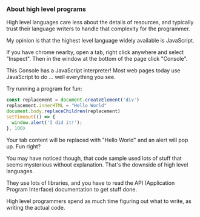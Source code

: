 ### About high level programs

High level languages care less about the details of resources, and typically trust their language writers to handle that complexity for the programmer.

My opinion is that the highest level language widely available is JavaScript.

If you have chrome nearby, open a tab, right click anywhere and select "Inspect". Then in the window at the bottom of the page click "Console".

This Console has a JavaScript interpreter! Most web pages today use JavaScript to do ... well everything you see.

Try running a program for fun:

```js
const replacement = document.createElement('div')
replacement.innerHTML = "Hello World"
document.body.replaceChildren(replacement)
setTimeout(() => {
  window.alert('I did it!');
}, 100)
```

Your tab content will be replaced with "Hello World" and an alert will pop up. Fun right?

You may have noticed though, that code sample used lots of stuff that seems mysterious without explanation. That's the downside of high level languages.

They use lots of libraries, and you have to read the API (Application Program Interface) documentation to get stuff done. 

High level programmers spend as much time figuring out what to write, as writing the actual code.



